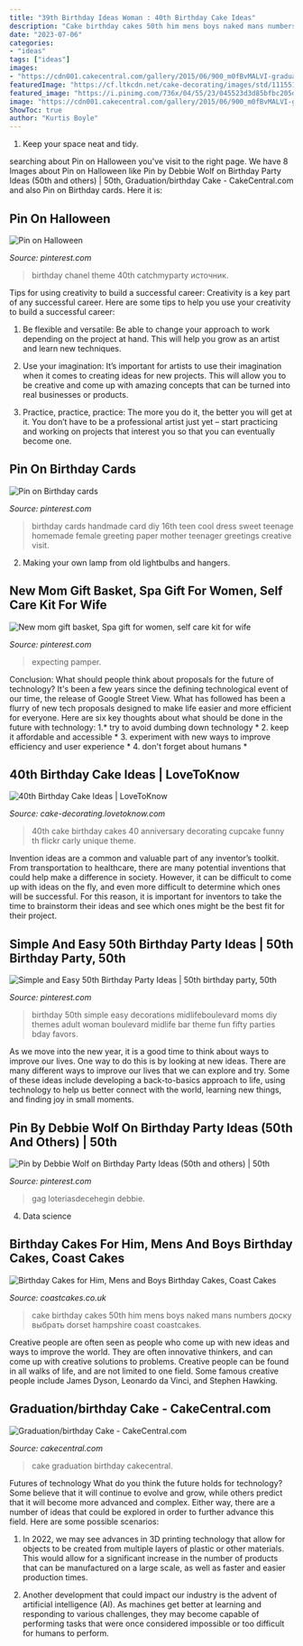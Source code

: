 ```yaml
---
title: "39th Birthday Ideas Woman : 40th Birthday Cake Ideas"
description: "Cake birthday cakes 50th him mens boys naked mans numbers доску выбрать dorset hampshire coast coastcakes"
date: "2023-07-06"
categories:
- "ideas"
tags: ["ideas"]
images:
- "https://cdn001.cakecentral.com/gallery/2015/06/900_m0fBvMALVI-graduationbirthday-cake.jpg"
featuredImage: "https://cf.ltkcdn.net/cake-decorating/images/std/111551-319x425-40thBirthdayCake.jpg"
featured_image: "https://i.pinimg.com/736x/04/55/23/045523d3d85bfbc205d77467e5164db0.jpg"
image: "https://cdn001.cakecentral.com/gallery/2015/06/900_m0fBvMALVI-graduationbirthday-cake.jpg"
ShowToc: true
author: "Kurtis Boyle"
---
```



1. Keep your space neat and tidy.

	

		
searching about Pin on Halloween you've visit to the right page. We have 8 Images about Pin on Halloween like Pin by Debbie Wolf on Birthday Party Ideas (50th and others) | 50th, Graduation/birthday Cake - CakeCentral.com and also Pin on Birthday cards. Here it is:
		
    
## Pin On Halloween

<img loading=lazy src="https://i.pinimg.com/736x/e4/6c/a1/e46ca170c3d6b4f9d45c5eb6d5f3196a.jpg" onerror="this.onerror=null;this.src='https://tse3.mm.bing.net/th?id=OIP.1d-wteoXspwhPT_8-QzcMQHaJ4&amp;pid=15.1';" alt="Pin on Halloween">

_Source: pinterest.com_

>birthday chanel theme 40th catchmyparty источник. 

	

Tips for using creativity to build a successful career:
Creativity is a key part of any successful career. Here are some tips to help you use your creativity to build a successful career:
1. Be flexible and versatile: Be able to change your approach to work depending on the project at hand. This will help you grow as an artist and learn new techniques.

2. Use your imagination: It’s important for artists to use their imagination when it comes to creating ideas for new projects. This will allow you to be creative and come up with amazing concepts that can be turned into real businesses or products.

3. Practice, practice, practice: The more you do it, the better you will get at it. You don’t have to be a professional artist just yet – start practicing and working on projects that interest you so that you can eventually become one.


    
## Pin On Birthday Cards

<img loading=lazy src="https://i.pinimg.com/736x/17/7c/11/177c114018c44e7eba1e6703289d973e.jpg" onerror="this.onerror=null;this.src='https://tse4.mm.bing.net/th?id=OIP.ooF-amqkaAQzusDI8CMTogAAAA&amp;pid=15.1';" alt="Pin on Birthday cards">

_Source: pinterest.com_

>birthday cards handmade card diy 16th teen cool dress sweet teenage homemade female greeting paper mother teenager greetings creative visit. 

	

2. Making your own lamp from old lightbulbs and hangers.

    
## New Mom Gift Basket, Spa Gift For Women, Self Care Kit For Wife

<img loading=lazy src="https://i.pinimg.com/736x/25/6a/3a/256a3a31dc9b6ef014703c0760477e73.jpg" onerror="this.onerror=null;this.src='https://tse4.mm.bing.net/th?id=OIP.gt5PVbBMLlWaZyvVen1lOAHaJ3&amp;pid=15.1';" alt="New mom gift basket, Spa gift for women, self care kit for wife">

_Source: pinterest.com_

>expecting pamper. 

	

Conclusion: What should people think about proposals for the future of technology?
It's been a few years since the defining technological event of our time, the release of Google Street View. What has followed has been a flurry of new tech proposals designed to make life easier and more efficient for everyone. Here are six key thoughts about what should be done in the future with technology: 
1.* try to avoid dumbing down technology *
2. keep it affordable and accessible *
3. experiment with new ways to improve efficiency and user experience *
4. don't forget about humans *

    
## 40th Birthday Cake Ideas | LoveToKnow

<img loading=lazy src="https://cf.ltkcdn.net/cake-decorating/images/std/111551-319x425-40thBirthdayCake.jpg" onerror="this.onerror=null;this.src='https://tse3.mm.bing.net/th?id=OIP.laaoekMQ5oHRI1AZLXSg_AHaJ3&amp;pid=15.1';" alt="40th Birthday Cake Ideas | LoveToKnow">

_Source: cake-decorating.lovetoknow.com_

>40th cake birthday cakes 40 anniversary decorating cupcake funny th flickr carly unique theme. 

	

Invention ideas are a common and valuable part of any inventor’s toolkit. From transportation to healthcare, there are many potential inventions that could help make a difference in society. However, it can be difficult to come up with ideas on the fly, and even more difficult to determine which ones will be successful. For this reason, it is important for inventors to take the time to brainstorm their ideas and see which ones might be the best fit for their project.

    
## Simple And Easy 50th Birthday Party Ideas | 50th Birthday Party, 50th

<img loading=lazy src="https://i.pinimg.com/736x/7a/90/13/7a9013699359b8314dfb6a959fddda43.jpg" onerror="this.onerror=null;this.src='https://tse2.mm.bing.net/th?id=OIP.kbK-Aaj2ciEHxjmXJxmMoQHaLL&amp;pid=15.1';" alt="Simple and Easy 50th Birthday Party Ideas | 50th birthday party, 50th">

_Source: pinterest.com_

>birthday 50th simple easy decorations midlifeboulevard moms diy themes adult woman boulevard midlife bar theme fun fifty parties bday favors. 

	

As we move into the new year, it is a good time to think about ways to improve our lives. One way to do this is by looking at new ideas. There are many different ways to improve our lives that we can explore and try. Some of these ideas include developing a back-to-basics approach to life, using technology to help us better connect with the world, learning new things, and finding joy in small moments.

    
## Pin By Debbie Wolf On Birthday Party Ideas (50th And Others) | 50th

<img loading=lazy src="https://i.pinimg.com/736x/04/55/23/045523d3d85bfbc205d77467e5164db0.jpg" onerror="this.onerror=null;this.src='https://tse3.mm.bing.net/th?id=OIP.c98TBaO60mx4wEcQ_qwK1wHaKt&amp;pid=15.1';" alt="Pin by Debbie Wolf on Birthday Party Ideas (50th and others) | 50th">

_Source: pinterest.com_

>gag loteriasdecehegin debbie. 

	

4. Data science 

    
## Birthday Cakes For Him, Mens And Boys Birthday Cakes, Coast Cakes

<img loading=lazy src="https://coastcakes.co.uk/wp-content/uploads/2013/11/cake-012s.jpg" onerror="this.onerror=null;this.src='https://tse2.mm.bing.net/th?id=OIP.VCAkI00L2WuU8qAabNNLtgHaK-&amp;pid=15.1';" alt="Birthday Cakes for Him, Mens and Boys Birthday Cakes, Coast Cakes">

_Source: coastcakes.co.uk_

>cake birthday cakes 50th him mens boys naked mans numbers доску выбрать dorset hampshire coast coastcakes. 

	

Creative people are often seen as people who come up with new ideas and ways to improve the world. They are often innovative thinkers, and can come up with creative solutions to problems. Creative people can be found in all walks of life, and are not limited to one field. Some famous creative people include James Dyson, Leonardo da Vinci, and Stephen Hawking.

    
## Graduation/birthday Cake - CakeCentral.com

<img loading=lazy src="https://cdn001.cakecentral.com/gallery/2015/06/900_m0fBvMALVI-graduationbirthday-cake.jpg" onerror="this.onerror=null;this.src='https://tse3.mm.bing.net/th?id=OIP.Q7I2kH2_1YzAasRpyTSGJQHaLH&amp;pid=15.1';" alt="Graduation/birthday Cake - CakeCentral.com">

_Source: cakecentral.com_

>cake graduation birthday cakecentral. 

	

Futures of technology
What do you think the future holds for technology? Some believe that it will continue to evolve and grow, while others predict that it will become more advanced and complex. Either way, there are a number of ideas that could be explored in order to further advance this field. Here are some possible scenarios:
1) In 2022, we may see advances in 3D printing technology that allow for objects to be created from multiple layers of plastic or other materials. This would allow for a significant increase in the number of products that can be manufactured on a large scale, as well as faster and easier production times.

2) Another development that could impact our industry is the advent of artificial intelligence (AI). As machines get better at learning and responding to various challenges, they may become capable of performing tasks that were once considered impossible or too difficult for humans to perform.

